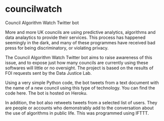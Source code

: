 # councilwatch
Council Algorithm Watch Twitter bot

More and more UK councils are using predictive analytics, algorithms and data analaytics to provide their services. This process has happened seemingly in the dark, and many of these programmes have received bad press for being discriminatory, or violating privacy.

The Council Algorithm Watch Twitter bot aims to raise awareness of this issue, and to expose just how many councils are currently using these softwares will little or no oversight. The project is based on the results of FOI requests sent by the Data Justice Lab.

Using a very simple Python code, the bot tweets from a text document with the name of a new council using this type of technology. You can find the code here. The bot is hosted on Heroku.

In addition, the bot also retweets tweets from a selected list of users. They are people or accounts who demonstrably add to the conversation about the use of algorithms in public life. This was programmed using IFTTT.
